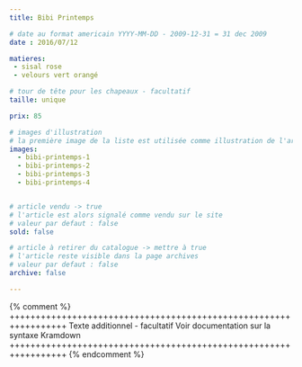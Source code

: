 ```yaml
---
title: Bibi Printemps

# date au format americain YYYY-MM-DD - 2009-12-31 = 31 dec 2009
date : 2016/07/12

matieres:
 - sisal rose
 - velours vert orangé

# tour de tête pour les chapeaux - facultatif
taille: unique

prix: 85

# images d'illustration
# la première image de la liste est utilisée comme illustration de l'article dans les pages de listing.
images:
  - bibi-printemps-1
  - bibi-printemps-2
  - bibi-printemps-3
  - bibi-printemps-4


# article vendu -> true
# l'article est alors signalé comme vendu sur le site
# valeur par defaut : false
sold: false

# article à retirer du catalogue -> mettre à true
# l'article reste visible dans la page archives
# valeur par defaut : false
archive: false

---
```

{% comment %} +++++++++++++++++++++++++++++++++++++++++++++++++++++++++++++++++
              Texte additionnel - facultatif
              Voir documentation sur la syntaxe Kramdown
+++++++++++++++++++++++++++++++++++++++++++++++++++++++++++++++++ {% endcomment %}
